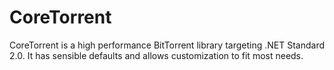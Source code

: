 # CoreTorrent

CoreTorrent is a high performance BitTorrent library targeting .NET Standard
2.0. It has sensible defaults and allows customization to fit most needs.

